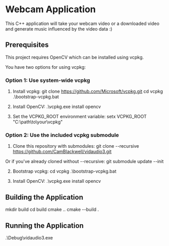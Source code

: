 # Webcam Application

This C++ application will take your webcam video or a downloaded video and generate music influenced by the video data :)

## Prerequisites

This project requires OpenCV which can be installed using vcpkg.

You have two options for using vcpkg:

### Option 1: Use system-wide vcpkg

1. Install vcpkg:
git clone https://github.com/Microsoft/vcpkg.git
cd vcpkg
.\bootstrap-vcpkg.bat

2. Install OpenCV:
.\vcpkg.exe install opencv

3. Set the VCPKG_ROOT environment variable:
setx VCPKG_ROOT "C:\path\to\your\vcpkg"

### Option 2: Use the included vcpkg submodule

1. Clone this repository with submodules:
git clone --recursive https://github.com/CamBlackwell/vidaudio3.git

Or if you've already cloned without --recursive:
git submodule update --init

2. Bootstrap vcpkg:
cd vcpkg
.\bootstrap-vcpkg.bat

3. Install OpenCV:
.\vcpkg.exe install opencv

## Building the Application
mkdir build
cd build
cmake ..
cmake --build .

## Running the Application
.\Debug\vidaudio3.exe
